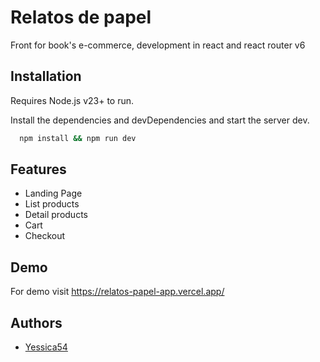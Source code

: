 
# Relatos de papel

Front for book's e-commerce, development in react and react router v6




## Installation

Requires Node.js v23+ to run.

Install the dependencies and devDependencies and start the server dev.

```bash 
  npm install && npm run dev
```


## Features

- Landing Page
- List products
- Detail products
- Cart
- Checkout



## Demo

For demo visit https://relatos-papel-app.vercel.app/


## Authors

- [Yessica54](https://github.com/Yessica54)

